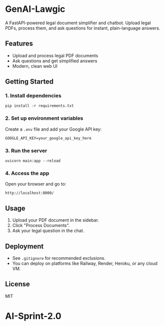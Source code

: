 # GenAI-Lawgic

A FastAPI-powered legal document simplifier and chatbot. Upload legal PDFs,
process them, and ask questions for instant, plain-language answers.

## Features

- Upload and process legal PDF documents
- Ask questions and get simplified answers
- Modern, clean web UI

## Getting Started

### 1. Install dependencies

```
pip install -r requirements.txt
```

### 2. Set up environment variables

Create a `.env` file and add your Google API key:

```
GOOGLE_API_KEY=your_google_api_key_here
```

### 3. Run the server

```
uvicorn main:app --reload
```

### 4. Access the app

Open your browser and go to:

```
http://localhost:8000/
```

## Usage

1. Upload your PDF document in the sidebar.
2. Click "Process Documents".
3. Ask your legal question in the chat.

## Deployment

- See `.gitignore` for recommended exclusions.
- You can deploy on platforms like Railway, Render, Heroku, or any cloud VM.

## License

MIT
# AI-Sprint-2.0
